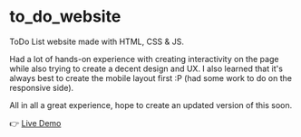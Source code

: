 # to_do_website

ToDo List website made with HTML, CSS & JS.

Had a lot of hands-on experience with creating interactivity on the page while also trying to create a decent design and UX.
I also learned that it's always best to create the mobile layout first :P (had some work to do on the responsive side).

All in all a great experience, hope to create an updated version of this soon.

👉 <a link href = 'https://llaaur.github.io/to_do_website' /> Live Demo </a>
